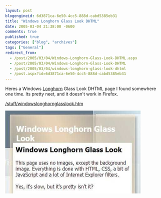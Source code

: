 ```yaml
---
layout: post
blogengineid: 6d3871ca-6e50-4cc5-888d-cabd5385eb31
title: "Windows Longhorn Glass Look DHTML"
date: 2005-03-04 21:38:00 -0600
comments: true
published: true
categories: ["blog", "archives"]
tags: ["General"]
redirect_from: 
  - /post/2005/03/04/Windows-Longhorn-Glass-Look-DHTML.aspx
  - /post/2005/03/04/Windows-Longhorn-Glass-Look-DHTML
  - /post/2005/03/04/windows-longhorn-glass-look-dhtml
  - /post.aspx?id=6d3871ca-6e50-4cc5-888d-cabd5385eb31
---
```


Heres a Windows <a href="http://msdn.microsoft.com/longhorn/" target="_blank" title="Windows ">Longhorn</a> Glass Look DHTML page I found somewhere one time. Its pretty neet, and it doesn&#39;t work in Firefox.

<a href="/stuff/windowslonghornglasslook.htm">/stuff/windowslonghornglasslook.htm</a>

<img src="/files/o_WindowsLonhornGlassLook.JPG" alt="" />
